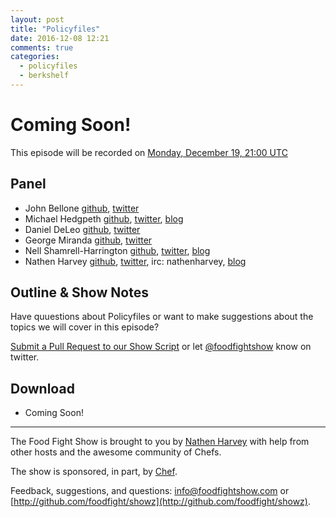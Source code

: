 ```yaml
---
layout: post
title: "Policyfiles"
date: 2016-12-08 12:21
comments: true
categories:
  - policyfiles
  - berkshelf
---
```


 # Coming Soon!

 This episode will be recorded on [Monday, December 19, 21:00 UTC](http://everytimezone.com/#2016-12-19,540,cn3)

<!-- more -->

Panel<a name="panel"></a>
-----

* John Bellone [github](https://github.com/johnbellone), [twitter](https://twitter.com/johnbellone)
* Michael Hedgpeth [github](https://github.com/mhedgpeth), [twitter](https://github.com/mhedgpeth), [blog](http://hedge-ops.com/)
* Daniel DeLeo [github](https://github.com/danielsdeleo), [twitter](http://twitter.com/kallistec)
* George Miranda [github](https://github.com/gmiranda23), [twitter](https://twitter.com/gmiranda23)
* Nell Shamrell-Harrington [github](https://github.com/nellshamrell), [twitter](https://twitter.com/nellshamrell), [blog](http://nellshamrell.com/)
* Nathen Harvey [github](http://github.com/nathenharvey), [twitter](http://twitter.com/nathenharvey), irc: nathenharvey, [blog](http://nathenharvey.com)

Outline & Show Notes<a name="outline"></a>
-------

Have quuestions about Policyfiles or want to make suggestions about the topics we will cover in this episode?

[Submit a Pull Request to our Show Script](https://github.com/foodfight/showz/blob/master/scripts/episode-103-policyfiles.md) or let [@foodfightshow](https://twitter.com/foodfightshow) know on twitter.

Download
--------
* Coming Soon!

<hr />

The Food Fight Show is brought to you by [Nathen Harvey](https://twitter.com/nathenharvey) with help from other hosts and the awesome community of Chefs.

The show is sponsored, in part, by [Chef](http://www.chef.io).

Feedback, suggestions, and questions:  [info@foodfightshow.com](mailto:info@foodfightshow.com) or  [http://github.com/foodfight/showz](http://github.com/foodfight/showz).
